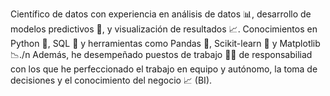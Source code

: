 Científico de datos con experiencia en análisis de datos 📊, desarrollo de modelos predictivos 🤖, y visualización de resultados 📈. Conocimientos en Python 🐍, SQL 💾 y herramientas como Pandas 🐼, Scikit-learn 🤖 y Matplotlib 📉./n
Además, he desempeñado puestos de trabajo 👨‍💻 de responsabiliad con los que he perfeccionado el trabajo en equipo  y autónomo, la toma de decisiones y el conocimiento del negocio 📈 (BI). 
